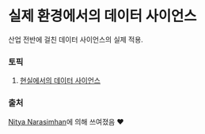 # 실제 환경에서의 데이터 사이언스

산업 전반에 걸친 데이터 사이언스의 실제 적용.

### 토픽

1. [현실에서의 데이터 사이언스](20-Real-World-Examples/README.md)

### 출처

 [Nitya Narasimhan](https://twitter.com/nitya)에 의해 쓰여졌음 ❤️
